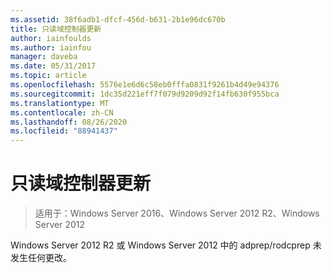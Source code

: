 ```yaml
---
ms.assetid: 38f6adb1-dfcf-456d-b631-2b1e96dc670b
title: 只读域控制器更新
author: iainfoulds
ms.author: iainfou
manager: daveba
ms.date: 05/31/2017
ms.topic: article
ms.openlocfilehash: 5576e1e6d6c58eb0fffa0831f9261b4d49e94376
ms.sourcegitcommit: 1dc35d221eff7f079d9209d92f14fb630f955bca
ms.translationtype: MT
ms.contentlocale: zh-CN
ms.lasthandoff: 08/26/2020
ms.locfileid: "88941437"
---
```

# <a name="read-only-domain-controller-updates"></a>只读域控制器更新

>适用于：Windows Server 2016、Windows Server 2012 R2、Windows Server 2012

Windows Server 2012 R2 或 Windows Server 2012 中的 adprep/rodcprep 未发生任何更改。
